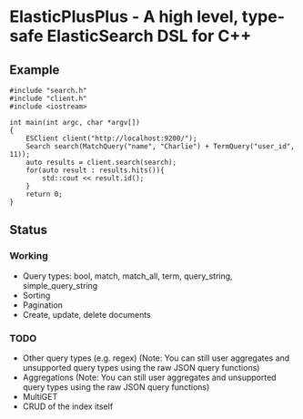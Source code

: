 # ElasticPlusPlus - A high level, type-safe ElasticSearch DSL for C++

## Example
```
#include "search.h"
#include "client.h"
#include <iostream>

int main(int argc, char *argv[])
{
    ESClient client("http://localhost:9200/");
    Search search(MatchQuery("name", "Charlie") + TermQuery("user_id", 11));
    auto results = client.search(search);
    for(auto result : results.hits()){
        std::cout << result.id();
    }
    return 0;
}
```


## Status
### Working
* Query types: bool, match, match_all, term, query_string, simple_query_string
* Sorting
* Pagination
* Create, update, delete documents

### TODO
* Other query types (e.g. regex) (Note: You can still user aggregates and unsupported query types using the raw JSON query functions)
* Aggregations (Note: You can still user aggregates and unsupported query types using the raw JSON query functions)
* MultiGET
* CRUD of the index itself

